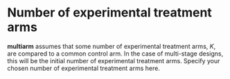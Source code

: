 Number of experimental treatment arms
=====================================

**multiarm** assumes that some number of experimental treatment arms,
*K*, are compared to a common control arm. In the case of multi-stage
designs, this will be the initial number of experimental treatment arms.
Specify your chosen number of experimental treatment arms here.
